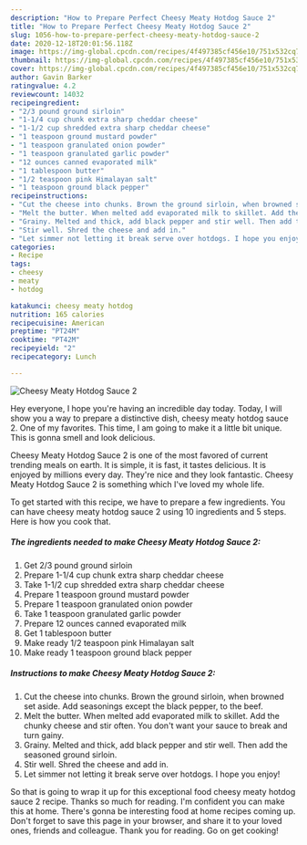 ```yaml
---
description: "How to Prepare Perfect Cheesy Meaty Hotdog Sauce 2"
title: "How to Prepare Perfect Cheesy Meaty Hotdog Sauce 2"
slug: 1056-how-to-prepare-perfect-cheesy-meaty-hotdog-sauce-2
date: 2020-12-18T20:01:56.118Z
image: https://img-global.cpcdn.com/recipes/4f497385cf456e10/751x532cq70/cheesy-meaty-hotdog-sauce-2-recipe-main-photo.jpg
thumbnail: https://img-global.cpcdn.com/recipes/4f497385cf456e10/751x532cq70/cheesy-meaty-hotdog-sauce-2-recipe-main-photo.jpg
cover: https://img-global.cpcdn.com/recipes/4f497385cf456e10/751x532cq70/cheesy-meaty-hotdog-sauce-2-recipe-main-photo.jpg
author: Gavin Barker
ratingvalue: 4.2
reviewcount: 14032
recipeingredient:
- "2/3 pound ground sirloin"
- "1-1/4 cup chunk extra sharp cheddar cheese"
- "1-1/2 cup shredded extra sharp cheddar cheese"
- "1 teaspoon ground mustard powder"
- "1 teaspoon granulated onion powder"
- "1 teaspoon granulated garlic powder"
- "12 ounces canned evaporated milk"
- "1 tablespoon butter"
- "1/2 teaspoon pink Himalayan salt"
- "1 teaspoon ground black pepper"
recipeinstructions:
- "Cut the cheese into chunks. Brown the ground sirloin, when browned set aside. Add seasonings except the black pepper, to the beef."
- "Melt the butter. When melted add evaporated milk to skillet. Add the chunky cheese and stir often. You don&#39;t want your sauce to break and turn gainy."
- "Grainy. Melted and thick, add black pepper and stir well. Then add the seasoned ground sirloin."
- "Stir well. Shred the cheese and add in."
- "Let simmer not letting it break serve over hotdogs. I hope you enjoy!"
categories:
- Recipe
tags:
- cheesy
- meaty
- hotdog

katakunci: cheesy meaty hotdog 
nutrition: 165 calories
recipecuisine: American
preptime: "PT24M"
cooktime: "PT42M"
recipeyield: "2"
recipecategory: Lunch

---
```



![Cheesy Meaty Hotdog Sauce 2](https://img-global.cpcdn.com/recipes/4f497385cf456e10/751x532cq70/cheesy-meaty-hotdog-sauce-2-recipe-main-photo.jpg)

Hey everyone, I hope you're having an incredible day today. Today, I will show you a way to prepare a distinctive dish, cheesy meaty hotdog sauce 2. One of my favorites. This time, I am going to make it a little bit unique. This is gonna smell and look delicious.

Cheesy Meaty Hotdog Sauce 2 is one of the most favored of current trending meals on earth. It is simple, it is fast, it tastes delicious. It is enjoyed by millions every day. They're nice and they look fantastic. Cheesy Meaty Hotdog Sauce 2 is something which I've loved my whole life.




To get started with this recipe, we have to prepare a few ingredients. You can have cheesy meaty hotdog sauce 2 using 10 ingredients and 5 steps. Here is how you cook that.

<!--inarticleads1-->

##### The ingredients needed to make Cheesy Meaty Hotdog Sauce 2:

1. Get 2/3 pound ground sirloin
1. Prepare 1-1/4 cup chunk extra sharp cheddar cheese
1. Take 1-1/2 cup shredded extra sharp cheddar cheese
1. Prepare 1 teaspoon ground mustard powder
1. Prepare 1 teaspoon granulated onion powder
1. Take 1 teaspoon granulated garlic powder
1. Prepare 12 ounces canned evaporated milk
1. Get 1 tablespoon butter
1. Make ready 1/2 teaspoon pink Himalayan salt
1. Make ready 1 teaspoon ground black pepper




<!--inarticleads2-->

##### Instructions to make Cheesy Meaty Hotdog Sauce 2:

1. Cut the cheese into chunks. Brown the ground sirloin, when browned set aside. Add seasonings except the black pepper, to the beef.
1. Melt the butter. When melted add evaporated milk to skillet. Add the chunky cheese and stir often. You don&#39;t want your sauce to break and turn gainy.
1. Grainy. Melted and thick, add black pepper and stir well. Then add the seasoned ground sirloin.
1. Stir well. Shred the cheese and add in.
1. Let simmer not letting it break serve over hotdogs. I hope you enjoy!




So that is going to wrap it up for this exceptional food cheesy meaty hotdog sauce 2 recipe. Thanks so much for reading. I'm confident you can make this at home. There's gonna be interesting food at home recipes coming up. Don't forget to save this page in your browser, and share it to your loved ones, friends and colleague. Thank you for reading. Go on get cooking!
